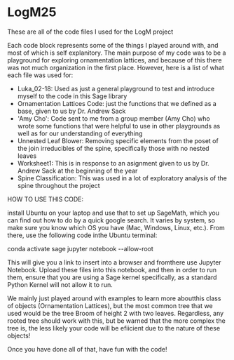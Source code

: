 # LogM25
These are all of the code files I used for the LogM project

Each code block represents some of the things I played around with, and most of which is self explanitory.
The main purpose of my code was to be a playground for exploring ornamentation lattices, and because of 
this there was not much organization in the first place. However, here is a list of what each file was used for:

- Luka_02-18: Used as just a general playground to test and introduce myself to the code in this Sage library
- Ornamentation Lattices Code: just the functions that we defined as a base, given to us by Dr. Andrew Sack
- 'Amy Cho': Code sent to me from a group member (Amy Cho) who wrote some functions that were helpful to use in other playgrounds as well 
as for our understanding of everything
- Unnested Leaf Blower: Removing specific elements from the poset of the join irreducibles of the spine, specifically those with no nested
leaves
- Worksheet1: This is in response to an asignment given to us by Dr. Andrew Sack at the beginning of the year
- Spine Classification: This was used in a lot of exploratory analysis of the spine throughout the project

HOW TO USE THIS CODE:

install Ubuntu on your laptop and use that to set up SageMath, which you can find out how to do by a quick google search. It varies by system,
so make sure you know which OS you have (Mac, Windows, Linux, etc.). From there, use the following code inthe Ubuntu terminal:

conda activate sage
jupyter notebook --allow-root

This will give you a link to insert into a browser and fromthere use Jupyter Notebook. Upload these files into this notebook, and then in
order to run them, ensure that you are using a Sage kernel specifically, as a standard Python Kernel will not allow it to run.

We mainly just played around with examples to learn more aboutthis class of objects (Ornamentation Lattices), but the most common tree that we used would be the tree Broom of height 2 with two leaves. Regardless, any rooted tree should work with this, but be warned that the more complex the tree is, the less likely your code will be efiicient due to the nature of these objects!

Once you have done all of that, have fun with the code!
